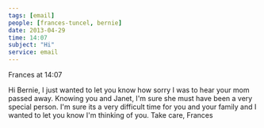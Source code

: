 ```yaml
---
tags: [email]
people: [frances-tuncel, bernie]
date: 2013-04-29
time: 14:07
subject: "Hi"
service: email
---
```


Frances at 14:07

Hi Bernie,
I just wanted to let you know how sorry I was to hear your mom passed away. Knowing you and Janet, I'm sure she must have been a very special person. I'm sure its a very difficult time for you and your family and I wanted to let you know I'm thinking of you.
Take care,
Frances

